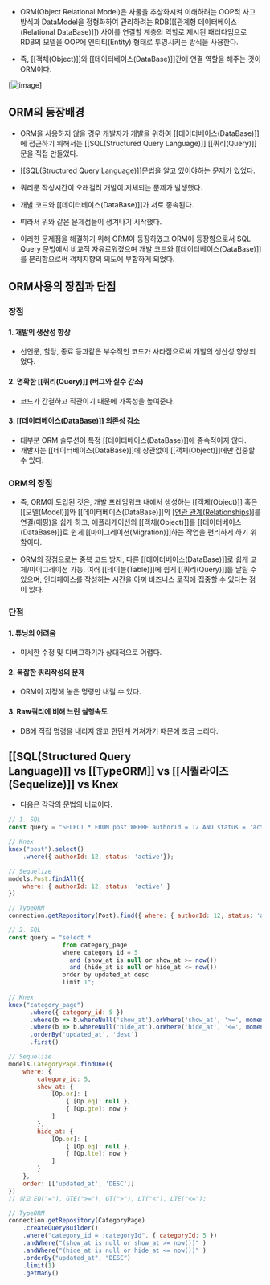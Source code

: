 - ORM(Object Relational Model)은 사물을 추상화시켜 이해하려는 OOP적 사고방식과 DataModel을 정형화하여 관리하려는 RDB([[관계형 데이터베이스(Relational DataBase)]]) 사이를 연결할 계층의 역할로 제시된 패러다임으로 RDB의 모델을 OOP에 엔티티(Entity) 형태로 투영시키는 방식을 사용한다.

- 즉, [[객체(Object)]]와 [[데이터베이스(DataBase)]]간에 연결 역할을 해주는 것이 ORM이다.

[![image](https://kyungyeon.dev/static/4a69d4f1aa838a697a8ff27949a02dd0/f058b/img_orm.png "image")]


## ORM의 등장배경

- ORM을 사용하지 않을 경우 개발자가 개발을 위하여 [[데이터베이스(DataBase)]]에 접근하기 위해서는 [[SQL(Structured Query Language)]] [[쿼리(Query)]]문을 직접 만들었다.

- [[SQL(Structured Query Language)]]문법을 알고 있어야하는 문제가 있었다.
- 쿼리문 작성시간이 오래걸려 개발이 지체되는 문제가 발생했다.

- 개발 코드와 [[데이터베이스(DataBase)]]가 서로 종속된다.

- 띠라서 위와 같은 문제점들이 생겨나기 시작했다. 
- 이러한 문제점을 해결하기 위해 ORM이 등장하였고 ORM이 등장함으로서 SQL Query 문법에서 비교적 자유로워졌으며 개발 코드와 [[데이터베이스(DataBase)]]를 분리함으로써 객체지향의 의도에 부합하게 되었다.


## ORM사용의 장점과 단점

### 장점

#### 1. 개발의 생산성 향상

- 선언문, 할당, 종료 등과같은 부수적인 코드가 사라짐으로써 개발의 생산성 향상되었다.

#### 2. 명확한 [[쿼리(Query)]] (버그와 실수 감소)

- 코드가 간결하고 직관이기 때문에 가독성을 높여준다.

#### 3. [[데이터베이스(DataBase)]] 의존성 감소

- 대부분 ORM 솔루션이 특정 [[데이터베이스(DataBase)]]에 종속적이지 않다.  
- 개발자는 [[데이터베이스(DataBase)]]에 상관없이 [[객체(Object)]]에만 집중할 수 있다.

### ORM의 장점

- 즉, ORM이 도입된 것은, 개발 프레임워크 내에서 생성하는 [[객체(Object)]] 혹은 [[모델(Model)]]와 [[데이터베이스(DataBase)]]의 [[연관 관계(Relationships)]]([[테이블(Table)]])를 연결(매핑)을 쉽게 하고, 애플리케이션의 [[객체(Object)]]를 [[데이터베이스(DataBase)]]로 쉽게 [[마이그레이션(Migration)]]하는 작업을 편리하게 하기 위함이다.  

- ORM의 장점으로는 중복 코드 방지, 다른 [[데이터베이스(DataBase)]]로 쉽게 교체/마이그레이션 가능, 여러 [[테이블(Table)]]에 쉽게 [[쿼리(Query)]]를 날릴 수 있으며, 인터페이스를 작성하는 시간을 아껴 비즈니스 로직에 집중할 수 있다는 점이 있다. 

### 단점

#### 1. 튜닝의 어려움

- 미세한 수정 및 디버그하기가 상대적으로 어렵다.

#### 2. 복잡한 쿼리작성의 문제

- ORM이 지정해 놓은 명령만 내릴 수 있다.

#### 3. Raw쿼리에 비해 느린 실행속도

- DB에 직접 명령을 내리지 않고 한단계 거쳐가기 때문에 조금 느리다.


## [[SQL(Structured Query Language)]] vs [[TypeORM]] vs [[시퀄라이즈(Sequelize)]] vs Knex

- 다음은 각각의 문법의 비교이다.

```javascript
// 1. SQL
const query = "SELECT * FROM post WHERE authorId = 12 AND status = 'active'";

// Knex
knex("post").select()
	.where({ authorId: 12, status: 'active'});

// Sequelize
models.Post.findAll({
    where: { authorId: 12, status: 'active' }
})

// TypeORM
connection.getRepository(Post).find({ where: { authorId: 12, status: 'active' } })
```

```javascript
// 2. SQL
const query = "select * 
               from category_page 
               where category_id = 5
                 and (show_at is null or show_at >= now()) 
                 and (hide_at is null or hide_at <= now())
               order by updated_at desc 
               limit 1";
             
// Knex
knex("category_page")
      .where({ category_id: 5 })
      .where(b => b.whereNull('show_at').orWhere('show_at', '>=', moment(now).toDate()))
      .where(b => b.whereNull('hide_at').orWhere('hide_at', '<=', moment(now).toDate()))
      .orderBy('updated_at', 'desc')
      .first()

// Sequelize
models.CategoryPage.findOne({
    where: {
        category_id: 5,
        show_at: {
            [Op.or]: [
                { [Op.eq]: null },
                { [Op.gte]: now }
            ]
        },
        hide_at: {
            [Op.or]: [
                { [Op.eq]: null },
                { [Op.lte]: now }
            ]
        }
    },
    order: [['updated_at', 'DESC']]
})
// 참고 EQ("="), GTE(">="), GT(">"), LT("<"), LTE("<=");

// TypeORM
connection.getRepository(CategoryPage)
    .createQueryBuilder()
    .where("category_id = :categoryId", { categoryId: 5 })
    .andWhere("(show_at is null or show_at >= now())" )
    .andWhere("(hide_at is null or hide_at <= now())" )
    .orderBy("updated_at", "DESC")
    .limit(1)
    .getMany()
```